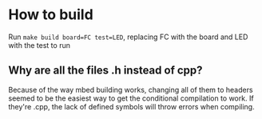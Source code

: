 # How to build
Run `make build board=FC test=LED`, replacing FC with the board and LED with the test to run

## Why are all the files .h instead of cpp?
Because of the way mbed building works, changing all of them to headers seemed to be the easiest way to get the conditional compilation to work. If they're .cpp, the lack of defined symbols will throw errors when compiling.
